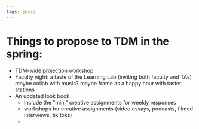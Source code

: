 ```yaml
--- 
tags: jessi
---
```


# Things to propose to TDM in the spring:

- TDM-wide projection workshop
- Faculty night: a taste of the Learning Lab (inviting both faculty and TAs) maybe collab with music? maybe frame as a happy hour with taster stations
- An updated look book
    - include the "mini" creative assignments for weekly responses
    - workshops for creative assignments (video essays, podcasts, filmed interviews, tik toks)
    - 